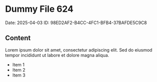# Dummy File 624

Date: 2025-04-03
ID: 98ED2AF2-B4CC-4FC1-BFB4-37BAFDE5C9C8

## Content

Lorem ipsum dolor sit amet, consectetur adipiscing elit.
Sed do eiusmod tempor incididunt ut labore et dolore magna aliqua.

* Item 1
* Item 2
* Item 3

